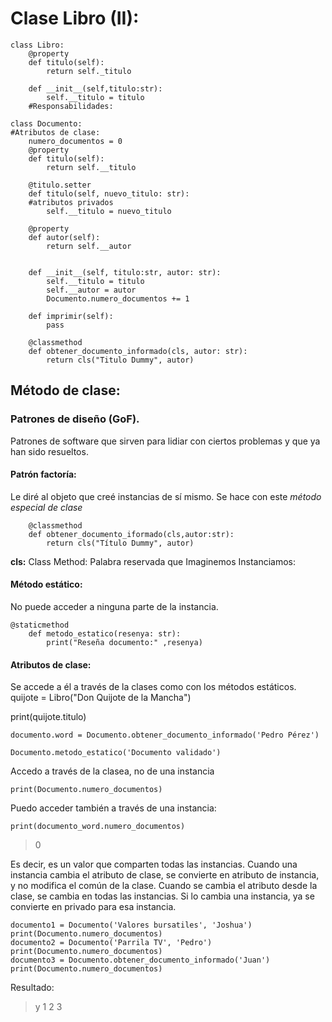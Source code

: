 
# Clase Libro (II):

```
class Libro:
    @property
    def titulo(self):
        return self._titulo

    def __init__(self,titulo:str):
        self.__titulo = titulo
    #Responsabilidades:

```
```
class Documento:
#Atributos de clase:
    numero_documentos = 0
    @property
    def titulo(self):
        return self.__titulo
    
    @titulo.setter
    def titulo(self, nuevo_titulo: str):
    #atributos privados
        self.__titulo = nuevo_titulo

    @property
    def autor(self):
        return self.__autor
        
    
    def __init__(self, titulo:str, autor: str):
        self.__titulo = titulo
        self.__autor = autor
        Documento.numero_documentos += 1 

    def imprimir(self):
        pass

    @classmethod
    def obtener_documento_informado(cls, autor: str):
        return cls("Titulo Dummy", autor)
```
## Método de clase:
### Patrones de diseño (GoF).

Patrones de software que sirven para lidiar con ciertos problemas y que ya han sido resueltos.

#### Patrón factoría:
Le diré al objeto que creé instancias de sí mismo. Se hace con este _método especial de clase_
```
    @classmethod
    def obtener_documento_iformado(cls,autor:str):
        return cls("Título Dummy", autor)
```
**cls:** Class Method: Palabra reservada que 
Imaginemos
Instanciamos:
#### Método estático:
No puede acceder a ninguna parte de la instancia.
```
@staticmethod
    def metodo_estatico(resenya: str):
        print("Reseña documento:" ,resenya)
```
#### Atributos de clase:
Se accede a él a través de la clases como con los métodos estáticos.
quijote = Libro("Don Quijote de la Mancha")

print(quijote.titulo)
```
documento.word = Documento.obtener_documento_informado('Pedro Pérez')
```
```
Documento.metodo_estatico('Documento validado')
```
Accedo a través de la clasea, no de una instancia
```
print(Documento.numero_documentos)
```
Puedo acceder también a través de una instancia:
```
print(documento_word.numero_documentos)
```
> 0

Es decir, es un valor que comparten todas las instancias.
Cuando una instancia cambia el atributo de clase, se convierte en atributo de instancia, y no modifica el común de la clase. Cuando se cambia el atributo desde la clase, se cambia en todas las instancias. Si lo cambia una instancia, ya se convierte en privado para esa instancia.
```
documento1 = Documento('Valores bursatiles', 'Joshua')
print(Documento.numero_documentos)
documento2 = Documento('Parrila TV', 'Pedro')
print(Documento.numero_documentos)
documento3 = Documento.obtener_documento_informado('Juan')
print(Documento.numero_documentos)
```
Resultado:

> y
> 1
> 2
> 3

